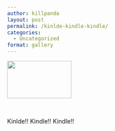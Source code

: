```yaml
---
author: killpanda
layout: post
permalink: /kinlde-kindle-kindle/
categories:
  - Uncategorized
format: gallery
---
```

<div id='gallery-13' class='gallery galleryid-49 gallery-columns-3 gallery-size-thumbnail'>
  <dl class='gallery-item'>
    <dt class='gallery-icon landscape'>
      <a href='#'><img width="150" height="88" src="{{ site.url }}/assets/2011/08/tumblr_lphos3KZJQ1qczmtco1_1280.jpg" class="attachment-thumbnail" alt="" /></a>
    </dt>
  </dl>
  
  <br style='clear: both' />
</div>

Kinlde!! Kindle!! Kindle!!